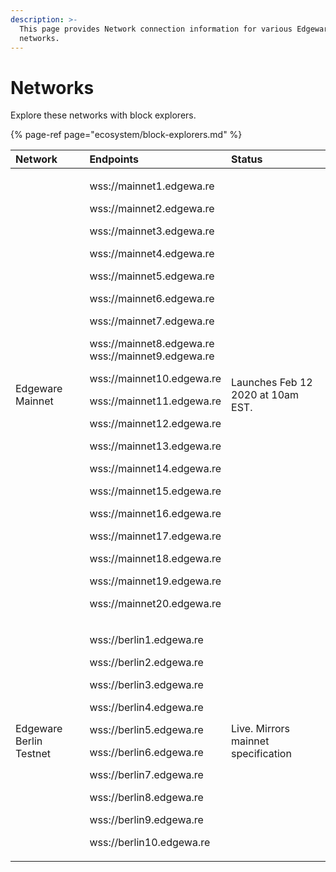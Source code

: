 ```yaml
---
description: >-
  This page provides Network connection information for various Edgeware
  networks.
---
```


# Networks

Explore these networks with block explorers.  


{% page-ref page="ecosystem/block-explorers.md" %}



<table>
  <thead>
    <tr>
      <th style="text-align:left">Network</th>
      <th style="text-align:left">Endpoints</th>
      <th style="text-align:left">Status</th>
    </tr>
  </thead>
  <tbody>
    <tr>
      <td style="text-align:left">Edgeware Mainnet</td>
      <td style="text-align:left">
        <p>wss://mainnet1.edgewa.re</p>
        <p>wss://mainnet2.edgewa.re</p>
        <p>wss://mainnet3.edgewa.re</p>
        <p>wss://mainnet4.edgewa.re</p>
        <p>wss://mainnet5.edgewa.re</p>
        <p>wss://mainnet6.edgewa.re</p>
        <p>wss://mainnet7.edgewa.re</p>
        <p>wss://mainnet8.edgewa.re
          <br />wss://mainnet9.edgewa.re</p>
        <p>wss://mainnet10.edgewa.re</p>
        <p>wss://mainnet11.edgewa.re</p>
        <p>wss://mainnet12.edgewa.re</p>
        <p>wss://mainnet13.edgewa.re</p>
        <p>wss://mainnet14.edgewa.re</p>
        <p>wss://mainnet15.edgewa.re</p>
        <p>wss://mainnet16.edgewa.re</p>
        <p>wss://mainnet17.edgewa.re</p>
        <p>wss://mainnet18.edgewa.re</p>
        <p>wss://mainnet19.edgewa.re</p>
        <p>wss://mainnet20.edgewa.re</p>
        <p></p>
      </td>
      <td style="text-align:left">Launches Feb 12 2020 at 10am EST.</td>
    </tr>
    <tr>
      <td style="text-align:left">Edgeware Berlin Testnet</td>
      <td style="text-align:left">
        <p>wss://berlin1.edgewa.re</p>
        <p>wss://berlin2.edgewa.re</p>
        <p>wss://berlin3.edgewa.re</p>
        <p>wss://berlin4.edgewa.re</p>
        <p>wss://berlin5.edgewa.re</p>
        <p>wss://berlin6.edgewa.re</p>
        <p>wss://berlin7.edgewa.re</p>
        <p>wss://berlin8.edgewa.re</p>
        <p>wss://berlin9.edgewa.re</p>
        <p>wss://berlin10.edgewa.re</p>
      </td>
      <td style="text-align:left">Live. Mirrors mainnet specification</td>
    </tr>
  </tbody>
</table>

